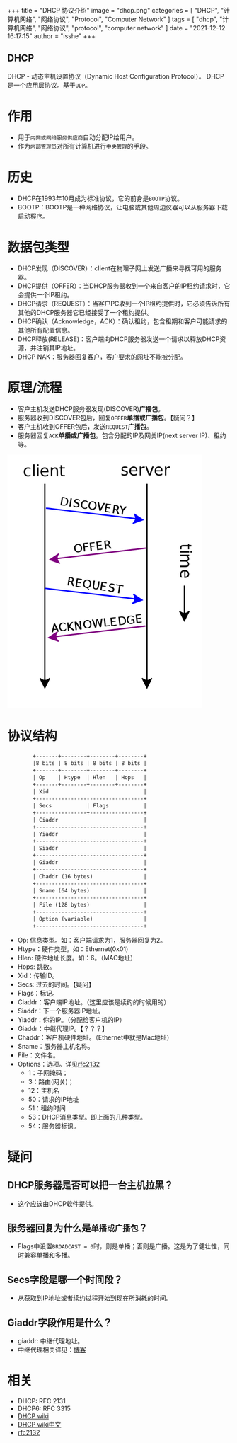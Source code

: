 +++
title = "DHCP 协议介绍"
image = "dhcp.png"
categories = [ "DHCP", "计算机网络", "网络协议", "Protocol", "Computer Network" ]
tags = [ "dhcp", "计算机网络", "网络协议", "protocol", "computer network" ]
date = "2021-12-12 16:17:15"
author = "isshe"
+++

DHCP
---

DHCP - 动态主机设置协议（Dynamic Host Configuration Protocol）。
DHCP是一个应用层协议。基于`UDP`。

# 作用
* 用于`内网或网络服务供应商`自动分配IP给用户。
* 作为`内部管理员`对所有计算机进行`中央管理`的手段。

# 历史
* DHCP在1993年10月成为标准协议，它的前身是`BOOTP`协议。
* BOOTP：BOOTP是一种网络协议，让电脑或其他周边仪器可以从服务器下载启动程序。

# 数据包类型
* DHCP发现（DISCOVER）：client在物理子网上发送广播来寻找可用的服务器。
* DHCP提供（OFFER）：当DHCP服务器收到一个来自客户的IP租约请求时，它会提供一个IP租约。
* DHCP请求（REQUEST）：当客户PC收到一个IP租约提供时，它必须告诉所有其他的DHCP服务器它已经接受了一个租约提供。
* DHCP确认（Acknowledge，ACK）：确认租约，包含租期和客户可能请求的其他所有配置信息。
* DHCP释放(RELEASE)：客户端向DHCP服务器发送一个请求以释放DHCP资源，并注销其IP地址。
* DHCP NAK：服务器回复客户，客户要求的网址不能被分配。

# 原理/流程
* 客户主机发送DHCP服务器发现(DISCOVER)**广播包**。
* 服务器收到DISCOVER包后，回复`OFFER`**单播或广播包**。【疑问？】
* 客户主机收到OFFER包后，发送`REQUEST`**广播包**。
* 服务器回复`ACK`**单播或广播包**。包含分配的IP及网关IP(next server IP)、租约等。

![典型DHCP会话的模式](dhcp.png)

# 协议结构
```
        +-------+--------+--------+--------+
        |8 bits | 8 bits | 8 bits | 8 bits |
        +-------+--------+--------+--------+
        | Op    | Htype  | Hlen   | Hops   |
        +-------+--------+--------+--------+
        | Xid                              |
        +----------------------------------+
        | Secs           | Flags           |
        +----------------+-----------------+
        | Ciaddr                           |
        +----------------------------------+
        | Yiaddr                           |
        +----------------------------------+
        | Siaddr                           |
        +----------------------------------+
        | Giaddr                           |
        +----------------------------------+
        | Chaddr (16 bytes)                |
        +----------------------------------+
        | Sname (64 bytes)                 |
        +----------------------------------+
        | File (128 bytes)                 |
        +----------------------------------+
        | Option (variable)                |
        +----------------------------------+
```
* Op: 信息类型。如：客户端请求为1，服务器回复为2。
* Htype：硬件类型。如：Ethernet(0x01)
* Hlen: 硬件地址长度。如：6。（MAC地址）
* Hops: 跳数。
* Xid：传输ID。
* Secs: 过去的时间。【疑问】
* Flags：标记。
* Ciaddr：客户端IP地址。（这里应该是续约的时候用的）
* Siaddr：下一个服务器IP地址。
* Yiaddr：你的IP。（分配给客户机的IP）
* Giaddr：中继代理IP。【？？？】
* Chaddr：客户机硬件地址。（Ethernet中就是Mac地址）
* Sname：服务器主机名称。
* File：文件名。
* Options：选项。详见[rfc2132](https://tools.ietf.org/html/rfc2132)
    * 1：子网掩码；
    * 3：路由(网关)；
    * 12：主机名
    * 50：请求的IP地址
    * 51：租约时间
    * 53：DHCP消息类型。即上面的几种类型。
    * 54：服务器标识。

# 疑问
## DHCP服务器是否可以把一台主机拉黑？
* 这个应该由DHCP软件提供。

## 服务器回复为什么是`单播或广播包`？
* Flags中设置`BROADCAST = 0`时，则是单播；否则是广播。这是为了健壮性，同时兼容单播和多播。

## Secs字段是哪一个时间段？
* 从获取到IP地址或者续约过程开始到现在所消耗的时间。

## Giaddr字段作用是什么？
* giaddr: 中继代理地址。
* 中继代理相关详见：[博客](http://blog.sina.com.cn/s/blog_712ff0c9010109df.html)

# 相关
* DHCP: RFC 2131
* DHCP6: RFC 3315
* [DHCP wiki](https://en.wikipedia.org/wiki/Dynamic_Host_Configuration_Protocol)
* [DHCP wiki中文](https://zh.wikipedia.org/wiki/动态主机设置协议)
* [rfc2132](https://tools.ietf.org/html/rfc2132)